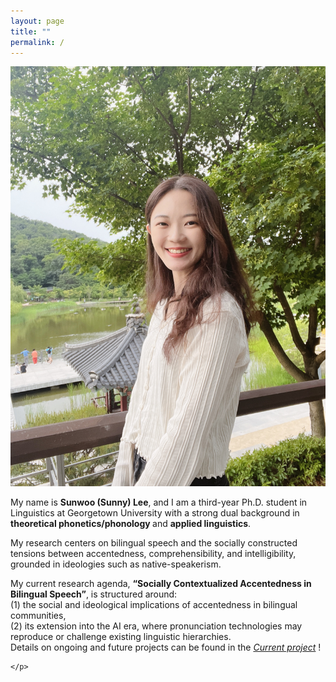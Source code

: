 ```yaml
---
layout: page
title: ""
permalink: /
---
```


<div class="hero">
  <div class="hero__img">
    <img src="IMG_6974.jpeg" alt="Profile">
  </div>
  <div class="hero__text">
    <p>
   My name is <strong>Sunwoo (Sunny) Lee</strong>, and I am a third-year Ph.D. student in Linguistics at Georgetown University with a strong dual background in <strong>theoretical phonetics/phonology </strong> and <strong> applied linguistics</strong>. 
      <p>
    My research centers on bilingual speech and the socially constructed tensions between accentedness, comprehensibility, and intelligibility, grounded in ideologies such as native-speakerism. 
      </p>

My current research agenda, 
<strong>“Socially Contextualized Accentedness in Bilingual Speech”</strong>, is structured around: <br>
(1) the social and ideological implications of accentedness in bilingual communities, <br>
(2) its extension into the AI era, where pronunciation technologies may reproduce or challenge existing linguistic hierarchies. <br>
Details on ongoing and future projects can be found in the 
<a href="/current-project/"><em>Current project</em></a> !




    </p>
    
  </div>
</div>
